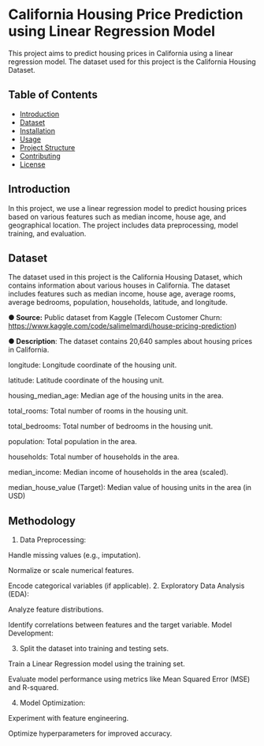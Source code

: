 # California Housing Price Prediction using Linear Regression Model

This project aims to predict housing prices in California using a linear regression model. The dataset used for this project is the California Housing Dataset.

## Table of Contents

- [Introduction](#introduction)
- [Dataset](#dataset)
- [Installation](#installation)
- [Usage](#usage)
- [Project Structure](#project-structure)
- [Contributing](#contributing)
- [License](#license)

## Introduction

In this project, we use a linear regression model to predict housing prices based on various features such as median income, house age, and geographical location. The project includes data preprocessing, model training, and evaluation.

## Dataset

The dataset used in this project is the California Housing Dataset, which contains information about various houses in California. The dataset includes features such as median income, house age, average rooms, average bedrooms, population, households, latitude, and longitude.

**●	Source:** Public dataset from Kaggle (Telecom Customer Churn: https://www.kaggle.com/code/salimelmardi/house-pricing-prediction)

**●	Description**: The dataset contains 20,640 samples about housing prices in California.

longitude: Longitude coordinate of the housing unit.

latitude: Latitude coordinate of the housing unit.

housing_median_age: Median age of the housing units in the area.

total_rooms: Total number of rooms in the housing unit.

total_bedrooms: Total number of bedrooms in the housing unit.

population: Total population in the area.

households: Total number of households in the area.

median_income: Median income of households in the area (scaled).

median_house_value (Target): Median value of housing units in the area (in USD)
## Methodology
1. Data Preprocessing:

Handle missing values (e.g., imputation).

Normalize or scale numerical features.

Encode categorical variables (if applicable).
2. Exploratory Data Analysis (EDA):

Analyze feature distributions.

Identify correlations between features and the target variable.
Model Development:

3. Split the dataset into training and testing sets.

Train a Linear Regression model using the training set.

Evaluate model performance using metrics like Mean Squared Error (MSE) and R-squared.

4. Model Optimization:

Experiment with feature engineering.

Optimize hyperparameters for improved accuracy.
